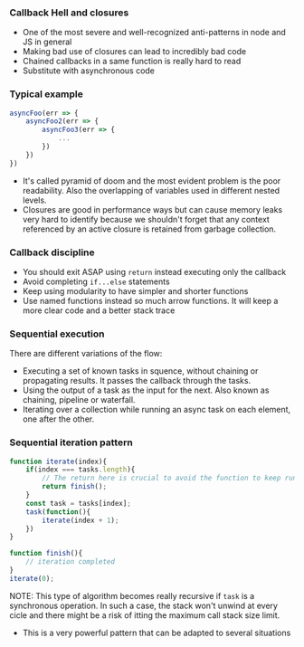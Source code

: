 ### Callback Hell and closures

* One of the most severe and well-recognized anti-patterns in node and JS in general
* Making bad use of closures can lead to incredibly bad code
* Chained callbacks in a same function is really hard to read
* Substitute with asynchronous code


### Typical example

```js
asyncFoo(err => {
    asyncFoo2(err => {
        asyncFoo3(err => {
            ...
        })
    })
})
```

* It's called pyramid of doom and the most evident problem is the poor readability. Also the overlapping of variables used in different nested levels.
* Closures are good in performance ways but can cause memory leaks very hard to identify because we shouldn't forget that any context referenced by an active closure is retained from garbage collection.


### Callback discipline

* You should exit ASAP using `return` instead executing only the callback
* Avoid completing `if...else` statements
* Keep using modularity to have simpler and shorter functions
* Use named functions instead so much arrow functions. It will keep a more clear code and a better stack trace


### Sequential execution

There are different variations of the flow:

* Executing a set of known tasks in squence, without chaining or propagating results. It passes the callback through the tasks.
* Using the output of a task as the input for the next. Also known as chaining, pipeline or waterfall.
* Iterating over a collection while running an async task on each element, one after the other.

### Sequential iteration pattern

```js
function iterate(index){
    if(index === tasks.length){
        // The return here is crucial to avoid the function to keep running
        return finish(); 
    }
    const task = tasks[index];
    task(function(){
        iterate(index + 1);
    })
}

function finish(){
    // iteration completed
}
iterate(0);
```

NOTE: This type of algorithm becomes really recursive if `task` is a synchronous operation. In such a case, the stack won't unwind at every cicle and there might be a risk of itting the maximum call stack size limit.

* This is a very powerful pattern that can be adapted to several situations